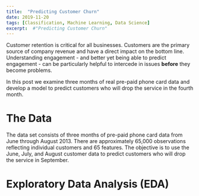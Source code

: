 ```yaml
---
title:  "Predicting Customer Churn"
date: 2019-11-20
tags: [Classification, Machine Learning, Data Science]
excerpt:  #"Predicting Customer Churn"
---
```


Customer retention is critical for all businesses.  Customers are the primary source of company revenue and
have a direct impact on the bottom line. Understanding engagement - and better yet being able to predict
engagement - can be particularly helpful to intercede in issues **before** they become problems.

In this post we examine three months of real pre-paid phone card data and develop a model to predict
customers who will drop the service in the fourth month.

# The Data

The data set consists of three months of pre-paid phone card data from June through August 2013.  There
are approximately 65,000 observations reflecting individual customers and 65 features.  The objective
is to use the June, July, and August customer data to predict customers who will drop the service in
September.

# Exploratory Data Analysis (EDA)
